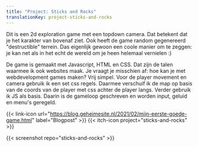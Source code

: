 ```yaml
---
title: "Project: Sticks and Rocks"
translationKey: project-sticks-and-rocks
---
```


Dit is een 2d exploration game met een topdown camera. Dat betekent dat je het karakter van bovenaf ziet. Ook heeft de game random gegenereerd "destructible" terrein. Das eigenlijk gewoon een coole manier om te zeggen: je kan net als in het echt de wereld om je heen helemaal vernielen :)

De game is gemaakt met Javascript, HTML en CSS. Dat zijn de talen waarmee ik ook websites maak. Je vraagt je misschien af: hoe kan je met webdevelopment games maken? Vrij simpel. Voor de player movement en camera gebruik ik een set css regels. Daarmee verschuif ik de map op basis van de coords van de player met css achter de player langs. Verder gebruik ik JS als basis. Daarin is de gameloop geschreven en worden input, geluid en menu's geregeld.

<span hidden>Post information</span> {{< link-icon url="https://blog.geheimesite.nl/2021/02/mijn-eerste-goede-game.html" label="Blogpost" >}} {{< itch-icon project="sticks-and-rocks" >}}

{{< screenshot repo="sticks-and-rocks" >}}
